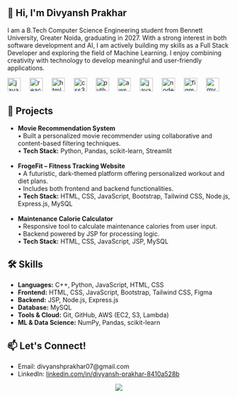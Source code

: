 <h2 align="left">👋 Hi, I'm Divyansh Prakhar</h2>

<p align="left">
I am a B.Tech Computer Science Engineering student from Bennett University, Greater Noida, graduating in 2027. With a strong interest in both software development and AI, I am actively building my skills as a Full Stack Developer and exploring the field of Machine Learning. I enjoy combining creativity with technology to develop meaningful and user-friendly applications.
</p>

<div align="left">
  <img src="https://cdn.jsdelivr.net/gh/devicons/devicon/icons/javascript/javascript-original.svg" height="30" alt="javascript logo" />
  <img width="12" />
  <img src="https://cdn.jsdelivr.net/gh/devicons/devicon/icons/react/react-original.svg" height="30" alt="react logo" />
  <img width="12" />
  <img src="https://cdn.jsdelivr.net/gh/devicons/devicon/icons/html5/html5-original.svg" height="30" alt="html5 logo" />
  <img width="12" />
  <img src="https://cdn.jsdelivr.net/gh/devicons/devicon/icons/css3/css3-original.svg" height="30" alt="css3 logo" />
  <img width="12" />
  <img src="https://cdn.jsdelivr.net/gh/devicons/devicon/icons/python/python-original.svg" height="30" alt="python logo" />
  <img width="12" />
  <img src="https://cdn.jsdelivr.net/gh/devicons/devicon/icons/amazonwebservices/amazonwebservices-line-wordmark.svg" height="30" alt="aws logo" />
  <img width="12" />
  <img src="https://cdn.jsdelivr.net/gh/devicons/devicon/icons/java/java-original.svg" height="30" alt="java logo" />
  <img width="12" />
  <img src="https://cdn.jsdelivr.net/gh/devicons/devicon/icons/nodejs/nodejs-original.svg" height="30" alt="nodejs logo" />
  <img width="12" />
  <img src="https://cdn.jsdelivr.net/gh/devicons/devicon/icons/figma/figma-original.svg" height="30" alt="figma logo" />
  <img width="12" />
  <img src="https://cdn.jsdelivr.net/gh/devicons/devicon/icons/mysql/mysql-original.svg" height="30" alt="mysql logo" />
</div>

<h2 align="left">💼 Projects</h2>

<ul align="left">
  <li>
    <strong>Movie Recommendation System</strong><br>
    • Built a personalized movie recommender using collaborative and content-based filtering techniques.<br>
    • <strong>Tech Stack:</strong> Python, Pandas, scikit-learn, Streamlit
  </li><br>
  <li>
    <strong>FrogeFit – Fitness Tracking Website</strong><br>
    • A futuristic, dark-themed platform offering personalized workout and diet plans.<br>
    • Includes both frontend and backend functionalities.<br>
    • <strong>Tech Stack:</strong> HTML, CSS, JavaScript, Bootstrap, Tailwind CSS, Node.js, Express.js, MySQL
  </li><br>
  <li>
    <strong>Maintenance Calorie Calculator</strong><br>
    • Responsive tool to calculate maintenance calories from user input.<br>
    • Backend powered by JSP for processing logic.<br>
    • <strong>Tech Stack:</strong> HTML, CSS, JavaScript, JSP, MySQL
  </li>
</ul>

<h2 align="left">🛠️ Skills</h2>

<ul align="left">
  <li><strong>Languages:</strong> C++, Python, JavaScript, HTML, CSS</li>
  <li><strong>Frontend:</strong> HTML, CSS, JavaScript, Bootstrap, Tailwind CSS, Figma</li>
  <li><strong>Backend:</strong> JSP, Node.js, Express.js</li>
  <li><strong>Database:</strong> MySQL</li>
  <li><strong>Tools & Cloud:</strong> Git, GitHub, AWS (EC2, S3, Lambda)</li>
  <li><strong>ML & Data Science:</strong> NumPy, Pandas, scikit-learn</li>
</ul>

<h2 align="left">📫 Let's Connect!</h2>

<ul align="left">
  <li>Email: divyanshprakhar07@gmail.com</li>
  <li>LinkedIn: <a href="https://www.linkedin.com/in/divyansh-prakhar-8410a528b">linkedin.com/in/divyansh-prakhar-8410a528b</a></li>
</ul>

<div align="center">
  <img src="https://profile-counter.glitch.me/Divyansh-Prakhar/count.svg?" />
</div>
